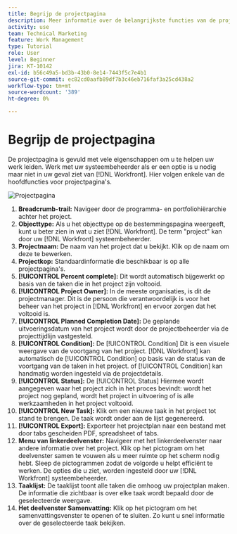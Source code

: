 ```yaml
---
title: Begrijp de projectpagina
description: Meer informatie over de belangrijkste functies van de projectpagina vindt u in [!DNL  Workfront] om u te helpen uw projecten plannen en beheren.
activity: use
team: Technical Marketing
feature: Work Management
type: Tutorial
role: User
level: Beginner
jira: KT-10142
exl-id: b56c49a5-bd3b-43b0-8e14-7443f5c7e4b1
source-git-commit: ec82cd0aafb89df7b3c46eb716faf3a25cd438a2
workflow-type: tm+mt
source-wordcount: '389'
ht-degree: 0%

---
```


# Begrijp de projectpagina

De projectpagina is gevuld met vele eigenschappen om u te helpen uw werk leiden. Werk met uw systeembeheerder als er een optie is u nodig maar niet in uw geval ziet van [!DNL Workfront]. Hier volgen enkele van de hoofdfuncties voor projectpagina&#39;s.

![Projectpagina](assets/project-page-graphic-for-planner.png)

1. **Breadcrumb-trail:** Navigeer door de programma- en portfoliohiërarchie achter het project.
2. **Objecttype:** Als u het objecttype op de bestemmingspagina weergeeft, kunt u beter zien in wat u ziet [!DNL Workfront]. De term &quot;project&quot; kan door uw [!DNL Workfront] systeembeheerder.
3. **Projectnaam:** De naam van het project dat u bekijkt. Klik op de naam om deze te bewerken.
4. **Projectkop:** Standaardinformatie die beschikbaar is op alle projectpagina&#39;s.
5. **[!UICONTROL Percent complete]:** Dit wordt automatisch bijgewerkt op basis van de taken die in het project zijn voltooid.
6. **[!UICONTROL Project Owner]:** In de meeste organisaties, is dit de projectmanager. Dit is de persoon die verantwoordelijk is voor het beheer van het project in [!DNL Workfront] en ervoor zorgen dat het voltooid is.
7. **[!UICONTROL Planned Completion Date]:** De geplande uitvoeringsdatum van het project wordt door de projectbeheerder via de projecttijdlijn vastgesteld.
8. **[!UICONTROL Condition]:** De [!UICONTROL Condition] Dit is een visuele weergave van de voortgang van het project. [!DNL Workfront] kan automatisch de [!UICONTROL Condition] op basis van de status van de voortgang van de taken in het project. of [!UICONTROL Condition] kan handmatig worden ingesteld via de projectdetails.
9. **[!UICONTROL Status]:** De [!UICONTROL Status] Hiermee wordt aangegeven waar het project zich in het proces bevindt: wordt het project nog gepland, wordt het project in uitvoering of is alle werkzaamheden in het project voltooid.
10. **[!UICONTROL New Task]:** Klik om een nieuwe taak in het project tot stand te brengen. De taak wordt onder aan de lijst gegenereerd.
11. **[!UICONTROL Export]:** Exporteer het projectplan naar een bestand met door tabs gescheiden PDF, spreadsheet of tabs.
12. **Menu van linkerdeelvenster:** Navigeer met het linkerdeelvenster naar andere informatie over het project. Klik op het pictogram om het deelvenster samen te vouwen als u meer ruimte op het scherm nodig hebt. Sleep de pictogrammen zodat de volgorde u helpt efficiënt te werken. De opties die u ziet, worden ingesteld door uw [!DNL Workfront] systeembeheerder.
13. **Taaklijst:** De taaklijst toont alle taken die omhoog uw projectplan maken. De informatie die zichtbaar is over elke taak wordt bepaald door de geselecteerde weergave.
14. **Het deelvenster Samenvatting:** Klik op het pictogram om het samenvattingsvenster te openen of te sluiten. Zo kunt u snel informatie over de geselecteerde taak bekijken.
